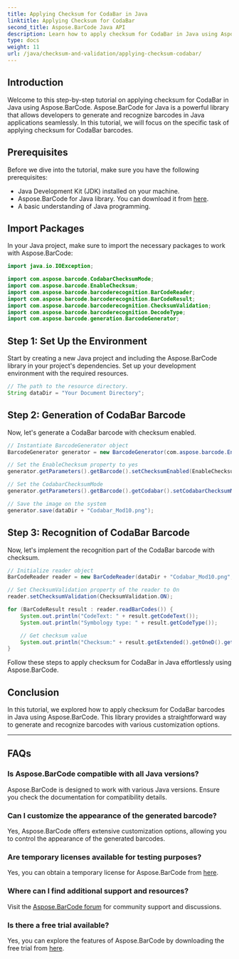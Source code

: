```yaml
---
title: Applying Checksum for CodaBar in Java
linktitle: Applying Checksum for CodaBar
second_title: Aspose.BarCode Java API
description: Learn how to apply checksum for CodaBar in Java using Aspose.BarCode. Generate and recognize barcodes effortlessly with this step-by-step guide.
type: docs
weight: 11
url: /java/checksum-and-validation/applying-checksum-codabar/
---
```


## Introduction

Welcome to this step-by-step tutorial on applying checksum for CodaBar in Java using Aspose.BarCode. Aspose.BarCode for Java is a powerful library that allows developers to generate and recognize barcodes in Java applications seamlessly. In this tutorial, we will focus on the specific task of applying checksum for CodaBar barcodes.

## Prerequisites

Before we dive into the tutorial, make sure you have the following prerequisites:

- Java Development Kit (JDK) installed on your machine.
- Aspose.BarCode for Java library. You can download it from [here](https://releases.aspose.com/barcode/java/).
- A basic understanding of Java programming.

## Import Packages

In your Java project, make sure to import the necessary packages to work with Aspose.BarCode:

```java
import java.io.IOException;

import com.aspose.barcode.CodabarChecksumMode;
import com.aspose.barcode.EnableChecksum;
import com.aspose.barcode.barcoderecognition.BarCodeReader;
import com.aspose.barcode.barcoderecognition.BarCodeResult;
import com.aspose.barcode.barcoderecognition.ChecksumValidation;
import com.aspose.barcode.barcoderecognition.DecodeType;
import com.aspose.barcode.generation.BarcodeGenerator;
```

## Step 1: Set Up the Environment

Start by creating a new Java project and including the Aspose.BarCode library in your project's dependencies. Set up your development environment with the required resources.

```java
// The path to the resource directory.
String dataDir = "Your Document Directory";
```

## Step 2: Generation of CodaBar Barcode

Now, let's generate a CodaBar barcode with checksum enabled.

```java
// Instantiate BarcodeGenerator object
BarcodeGenerator generator = new BarcodeGenerator(com.aspose.barcode.EncodeTypes.CODABAR, "1234567890");

// Set the EnableChecksum property to yes
generator.getParameters().getBarcode().setChecksumEnabled(EnableChecksum.YES);

// Set the CodabarChecksumMode
generator.getParameters().getBarcode().getCodabar().setCodabarChecksumMode(CodabarChecksumMode.MOD_10);

// Save the image on the system
generator.save(dataDir + "Codabar_Mod10.png");
```

## Step 3: Recognition of CodaBar Barcode

Now, let's implement the recognition part of the CodaBar barcode with checksum.

```java
// Initialize reader object
BarCodeReader reader = new BarCodeReader(dataDir + "Codabar_Mod10.png", DecodeType.CODABAR);

// Set ChecksumValidation property of the reader to On
reader.setChecksumValidation(ChecksumValidation.ON);

for (BarCodeResult result : reader.readBarCodes()) {
    System.out.println("CodeText: " + result.getCodeText());
    System.out.println("Symbology type: " + result.getCodeType());

    // Get checksum value
    System.out.println("Checksum:" + result.getExtended().getOneD().getCheckSum());
}
```

Follow these steps to apply checksum for CodaBar in Java effortlessly using Aspose.BarCode.

## Conclusion

In this tutorial, we explored how to apply checksum for CodaBar barcodes in Java using Aspose.BarCode. This library provides a straightforward way to generate and recognize barcodes with various customization options.

---

## FAQs

### Is Aspose.BarCode compatible with all Java versions?
Aspose.BarCode is designed to work with various Java versions. Ensure you check the documentation for compatibility details.

### Can I customize the appearance of the generated barcode?
Yes, Aspose.BarCode offers extensive customization options, allowing you to control the appearance of the generated barcodes.

### Are temporary licenses available for testing purposes?
Yes, you can obtain a temporary license for Aspose.BarCode from [here](https://purchase.aspose.com/temporary-license/).

### Where can I find additional support and resources?
Visit the [Aspose.BarCode forum](https://forum.aspose.com/c/barcode/13) for community support and discussions.

### Is there a free trial available?
Yes, you can explore the features of Aspose.BarCode by downloading the free trial from [here](https://releases.aspose.com/).
